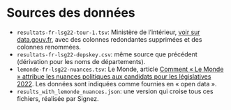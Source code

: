 # Sources des données

* `resultats-fr-lsg22-tour-1.tsv`: Ministère de l’intérieur, [voir sur data.gouv.fr](https://www.data.gouv.fr/fr/datasets/elections-legislatives-des-12-et-19-juin-2022-resultats-du-1er-tour/), avec des colonnes redondantes supprimées et des colonnes renommées.
* `resultats-fr-lsg22-depskey.csv`: même source que précédent (dérivation pour les noms de départements).
* `lemonde-fr-lsg22-nuances.tsv`: Le Monde, article [Comment « Le Monde » attribue les nuances politiques aux candidats pour les législatives 2022](https://www.lemonde.fr/les-decodeurs/article/2022/06/01/comment-le-monde-attribue-les-nuances-politiques-aux-candidats-aux-legislatives-2022_6128494_4355770.html). Les données sont indiquées comme fournies en « open data ».
* `results_with_lemonde_nuances.json`: une version qui croise tous ces fichiers, réalisée par Signez.

